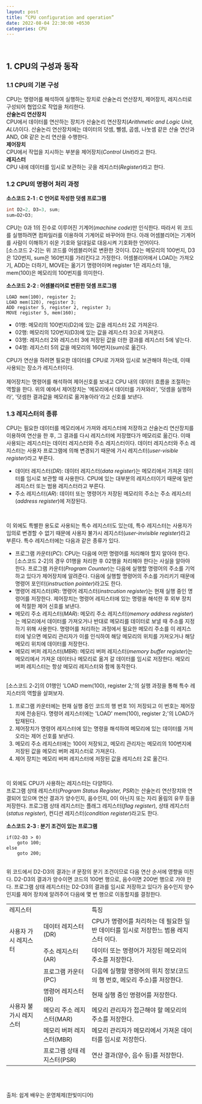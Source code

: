 ```yaml
---
layout: post
title: “CPU configuration and operation”
date: 2022-08-04 22:30:00 +0530
categories: CPU
---
```


<br>

## 1. CPU의 구성과 동작
### 1.1 CPU의 기본 구성
CPU는 명령어를 해석하여 실행하는 장치로 산술논리 연산장치, 제어장치, 레지스터로 구성되어 협업으로 작업을 처리한다. <br>
**산술논리 연산장치** <br>
CPU에서 데이터를 연산하는 장치가 산술논리 연산장치(*Arithmetic and Logic Unit, ALU*)이다. 산술논리 연산장치에는 데이터의 덧셈, 뺄셈, 곱셈, 나눗셈 같은 산술 연산과 AND, OR 같은 논리 연산을 수행한다. <br>
**제어장치** <br>
CPU에서 작업을 지시하는 부분을 제어장치(*Control Unit*)라고 한다. <br>
**레지스터** <br>
CPU 내에 데이터를 임시로 보관하는 곳을 레지스터(*Register*)라고 한다. <br>

### 1.2 CPU의 명령어 처리 과정
**소스코드 2-1 : C 언어로 작성한 덧셈 프로그램** <br>

```c
int D2=2, D3=3, sum;
sum=D2+D3;
```

CPU는 0과 1의 진수로 이루어진 기계어(*machine code*)만 인식한다. 따라서 위 코드를 실행하려면 컴파일러를 이용하여 기계어로 바꾸어야 한다. 
아래 어셈블리어는 기계어를 사람이 이해하기 쉬운 기호와 일대일로 대응시켜 기호화한 언어이다.
<br>
[소스코드 2-2]는 위 코드를 어셈블리어로 변환한 것이다. D2는 메모리의 100번지, D3은 120번지, sum은 160번지를 가리킨다고 가정한다. 어셈블리어에서 LOAD는 가져오기, ADD는 더하기, MOVE는 옮기기 명령어이며 
register 1은 레지스터 1을, mem(100)은 메모리의 100번지를 의미한다. <br>

**소스코드 2-2 : 어셈블리어로 변환한 덧셈 프로그램**

```
LOAD mem(100), register 2;
LOAD mem(120), register 3;
ADD register 5, register 2, register 3;
MOVE register 5, mem(160);
```

- 01행: 메모리의 100번지(D2)에 있는 값을 레지스터 2로 가져온다.
- 02행: 메모리의 120번지(D3)에 있는 값을 레지스터 3으로 가져온다.
- 03행: 레지스터 2와 레지스터 3에 저장된 값을 더한 결과를 레지스터 5에 넣는다.
- 04행: 레지스터 5의 값을 메모리의 160번지(sum)로 옮긴다.

CPU가 연산을 하려면 필요한 데이터를 CPU로 가져와 임시로 보관해야 하는데, 이때 사용되는 장소가 레지스터이다. <br>
<br>
제어장치는 명령어를 해석하여 제어신호를 보내고 CPU 내의 데이터 흐름을 조절하는 역할을 한다. 위의 예에서 제어장치는 '메모리에서 데이터를 가져와라',
'덧셈을 실행하라', '덧셈한 결과값을 메모리로 옮겨놓아라'라고 신호를 보낸다.

### 1.3 레지스터의 종류
CPU는 필요한 데이터를 메모리에서 가져와 레지스터에 저장하고 산술논리 연산장치를 이용하여 연산을 한 후, 그 결과를 다시 레지스터에 저장했다가 메모리로 옮긴다. 
이때 사용되는 레지스터는 데이터 레지스터와 주소 레지스터이다.
데이터 레지스터와 주소 레지스터는 사용자 프로그램에 의해 변경되기 때문에 가시 레지스터(*user-visible register*)라고 부른다. <br>
- 데이터 레지스터(*DR*): 데이터 레지스터(*data register*)는 메모리에서 가져온 데이터를 임시로 보관할 때 사용한다. CPU에 있는 대부분의 레지스터이기 때문에 일반 레지스터 또는 범용 레지스터라고 부른다.
- 주소 레지스터(*AR*): 데이터 또는 명령어가 저장된 메모리의 주소는 주소 레지스터(*address register*)에 저장된다.
<br>

이 외에도 특별한 용도로 사용되는 특수 레지스터도 있는데, 특수 레지스터는 사용자가 임의로 변경할 수 없기 때문에 사용자 불가시 레지스터(*user-invisible register*)라고 부른다.
특수 레지스터에는 다음과 같은 종류가 있다. <br>
- 프로그램 카운터(*PC*): CPU는 다음에 어떤 명령어를 처리해야 할지 알아야 한다. [소스코드 2-2]의 경우 01행을 처리한 후 02행을 처리해야 한다는 사실을 알아야 한다. 프로그램 카운터(*Program Counter*)는 다음에 실행할
명령어의 주소를 기억하고 있다가 제어장치에 알려준다. 다음에 실행할 명령어의 주소를 가리키기 때문에 명령어 포인터(*instruction pointer*)라고도 한다.
- 명령어 레지스터(*IR*): 명령어 레지스터(*instrcution register*)는 현재 실행 중인 명령어를 저장한다. 제어장치는 명령어 레지스터에 있는 명령을 해석한 후 외부 장치에 적절한 제어 신호를 보낸다.
- 메모리 주소 레지스터(*MAR*): 메모리 주소 레지스터(*memory address register*)는 메모리에서 데이터를 가져오거나 반대로 메모리를 데이터로 보낼 때 주소를 지정하기 위해 사용한다. 
명령어를 처리하는 과정에서 필요한 메모리 주소를 이 레지스터에 넣으면 메모리 관리자가 이를 인식하여 해당 메모리의 위치를 가져오거나 해당 메모리 위치에 데이터를 저장한다.
- 메모리 버퍼 레지스터(*MBR*): 메모리 버퍼 레지스터(*memory buffer register*)는 메모리에서 가져온 데이터나 메모리로 옮겨 갈 데이터를 임시로 저장한다. 
메모리 버퍼 레지스터는 항상 메모리 레지스터와 함께 동작한다.
<br>
[소스코드 2-2]의 01행인 'LOAD mem(100), register 2;'의 실행 과정을 통해 특수 레지스터의 역할을 살펴보자. <br>

1. 프로그램 카운터에는 현재 실행 중인 코드의 행 번호 1이 저장되고 이 번호는 제어장치에 전송된다. 명령어 레지스터에는 'LOAD' mem(100), register 2;'의 LOAD가 탑재된다.
2. 제어장치가 명령어 레지스터에 있는 명령을 해석하여 메모리에 있는 데이터를 가져오라는 제어 신호를 보낸다. 
3. 메모리 주소 레지스터에는 100이 저장되고, 메모리 관리자는 메모리의 100번지에 저장된 값을 메모리 버퍼 레지스터로 가져온다.
4. 제어 장치는 메모리 버퍼 레지스터에 저장된 값을 레지스터 2로 옮긴다.

<br>

이 외에도 CPU가 사용하는 레지스터는 다양하다. <br>
프로그램 상태 레지스터(*Program Status Register, PSR*)는 산술논리 연산장치와 연결되어 있으며 연산 결과가 양수인지, 음수인지, 0이 아닌지 또는 자리 올림의 유무 등을 저장한다.
프로그램 상태 레지스터는 플래그 레지스터(*flag register*), 상태 레지스터(*status register*), 컨디션 레지스터(*condition register*)라고도 한다.
<br>

**소스코드 2-3 : 분기 조건이 있는 프로그램**

```
if(D2-D3 > 0)
    goto 100;
else
    goto 200;
```
<br>
위 코드에서 D2-D3의 결과는 if 문장의 분기 조건이므로 다음 연산 순서에 영향을 미친다.
D2-D3의 결과가 양수이면 코드의 100번 행으로, 음수이면 200번 행으로 가야 한다. 프로그램 상태 레지스터는 D2-D3의 결과를 임시로 저장하고 있다가 음수인지 양수인지를 
제어 장치에 알려주어 다음에 몇 번 행으로 이동할지를 결정한다. <br>

<table>
  <tr>
    <td colspan="2">레지스터</td>
    <td>특징</td>
  </tr>
  <tr>
    <td rowspan="2">사용자 가시 레지스터</td>
    <td>데이터 레지스터(DR)</td>
    <td>CPU가 명령어를 처리하는 데 필요한 일반 데이터를 임시로 저장한느 범용 레지스터 이다.</td>
  </tr>
  <tr>
    <td>주소 레지스터(AR)</td>
    <td>데이터 또는 명령어가 저장된 메모리의 주소를 저장한다.</td>
  </tr>
  <tr>
    <td rowspan="5">사용자 불가시 레지스터</td>
    <td>프로그램 카운터(PC)</td>
    <td>다음에 실행할 명령어의 위치 정보(코드의 행 번호, 메모리 주소)를 저장한다.</td>
  </tr>
  <tr>
    <td>명령어 레지스터(IR)</td>
    <td>현재 실행 중인 명령어를 저장한다.</td>
  </tr>
  <tr>
    <td>메모리 주소 레지스터(MAR)</td>
    <td>메모리 관리자가 접근해야 할 메모리의 주소를 저장한다.</td>
  </tr>
  <tr>
    <td>메모리 버퍼 레지스터(MBR)</td>
    <td>메모리 관리자가 메모리에서 가져온 데이터를 임시로 저장한다.</td>
  </tr>
  <tr>
    <td>프로그램 상태 레지스터(PSR)</td>
    <td>연산 결과(양수, 음수 등)를 저장한다.</td>
  </tr>
</table>

<br><br><br>
출처: 쉽게 배우는 운영체제(한빛미디어)